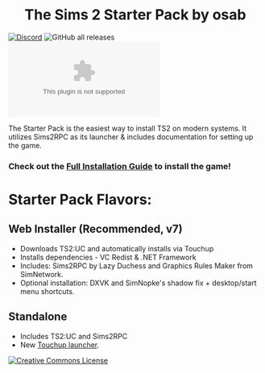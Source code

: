 <h1 align="center">The Sims 2 Starter Pack by osab</h1>

[![Discord](https://img.shields.io/discord/912700195249197086?color=fa807a&label=osab%27s%20TS2%20Community%20Discord%20Server&logo=Discord&logoColor=white)](https://discord.gg/zzjHj2jxHV) ![GitHub all releases](https://img.shields.io/github/downloads/voicemxil/TS2-Starter-Pack/total) ![GitHub file size in bytes](https://img.shields.io/github/size/voicemxil/TS2-Starter-Pack/Web%20Installer%5CTS2StarterPack.WebInstaller-v7.exe)

The Starter Pack is the easiest way to install TS2 on modern systems. It utilizes Sims2RPC as its launcher & includes documentation for setting up the game.

### Check out the [Full Installation Guide](https://docs.google.com/document/d/1UT0HX3cO4xLft2KozGypU_N7ZcGQVr-54QD9asFsx5U/edit) to install the game!



# Starter Pack Flavors:
## Web Installer (Recommended, v7)

- Downloads TS2:UC and automatically installs via Touchup
- Installs dependencies - VC Redist & .NET Framework
- Includes: Sims2RPC by Lazy Duchess and Graphics Rules Maker from SimNetwork.
- Optional installation: DXVK and SimNopke's shadow fix + desktop/start menu shortcuts.  

## Standalone 
- Includes TS2:UC and Sims2RPC
- New [Touchup launcher](https://github.com/voicemxil/TS2-Starter-Pack/releases/download/v6/Standalone-TS2TouchupLauncher.exe).

<a rel="license" href="http://creativecommons.org/licenses/by-nc-sa/4.0/"><img alt="Creative Commons License" style="border-width:0" src="https://i.creativecommons.org/l/by-nc-sa/4.0/88x31.png" /></a><br />
